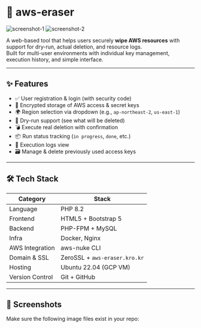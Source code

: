 # 🧹 aws-eraser

![screenshot-1](./screenshots/main.png)
![screenshot-2](./screenshots/dashboard.png)

A web-based tool that helps users securely **wipe AWS resources** with support for dry-run, actual deletion, and resource logs.  
Built for multi-user environments with individual key management, execution history, and simple interface.

---

## ✨ Features

- ✅ User registration & login (with security code)
- 🔐 Encrypted storage of AWS access & secret keys
- 🌍 Region selection via dropdown (e.g., `ap-northeast-2`, `us-east-1`)
- 🧪 Dry-run support (see what will be deleted)
- 💣 Execute real deletion with confirmation
- 📦 Run status tracking (`in progress`, `done`, etc.)
- 📜 Execution logs view
- 🗃️ Manage & delete previously used access keys

---

## 🛠️ Tech Stack

| Category        | Stack                     |
|-----------------|---------------------------|
| Language        | PHP 8.2                   |
| Frontend        | HTML5 + Bootstrap 5       |
| Backend         | PHP-FPM + MySQL           |
| Infra           | Docker, Nginx             |
| AWS Integration | aws-nuke CLI              |
| Domain & SSL    | ZeroSSL + `aws-eraser.kro.kr` |
| Hosting         | Ubuntu 22.04 (GCP VM)     |
| Version Control | Git + GitHub              |

---

## 📁 Screenshots

Make sure the following image files exist in your repo:
